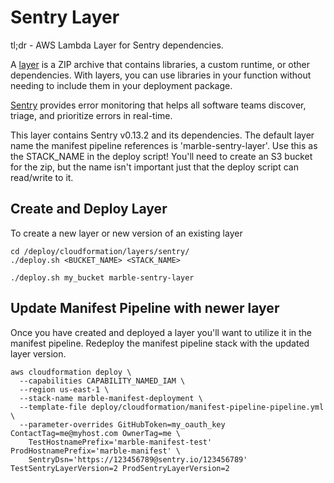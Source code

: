# Sentry Layer
tl;dr - AWS Lambda Layer for Sentry dependencies.

A [layer](https://docs.aws.amazon.com/lambda/latest/dg/configuration-layers.html) is a ZIP archive that contains libraries, a custom runtime, or other dependencies. With layers, you can use libraries in your function without needing to include them in your deployment package.

[Sentry](sentry.io) provides error monitoring that helps all software teams discover, triage, and prioritize errors in real-time.

This layer contains Sentry v0.13.2 and its dependencies. The default layer name the manifest pipeline references is 'marble-sentry-layer'. Use this as the STACK_NAME in the deploy script! You'll need to create an S3 bucket for the zip, but the name isn't important just that the deploy script can read/write to it.

## Create and Deploy Layer
To create a new layer or new version of an existing layer
```
cd /deploy/cloudformation/layers/sentry/
./deploy.sh <BUCKET_NAME> <STACK_NAME>

./deploy.sh my_bucket marble-sentry-layer
```

## Update Manifest Pipeline with newer layer
Once you have created and deployed a layer you'll want to utilize it in the manifest pipeline. Redeploy the manifest pipeline stack with the updated layer version.
```
aws cloudformation deploy \
  --capabilities CAPABILITY_NAMED_IAM \
  --region us-east-1 \
  --stack-name marble-manifest-deployment \
  --template-file deploy/cloudformation/manifest-pipeline-pipeline.yml \
  --parameter-overrides GitHubToken=my_oauth_key ContactTag=me@myhost.com OwnerTag=me \
    TestHostnamePrefix='marble-manifest-test' ProdHostnamePrefix='marble-manifest' \
    SentryDsn='https://123456789@sentry.io/123456789' TestSentryLayerVersion=2 ProdSentryLayerVersion=2
```